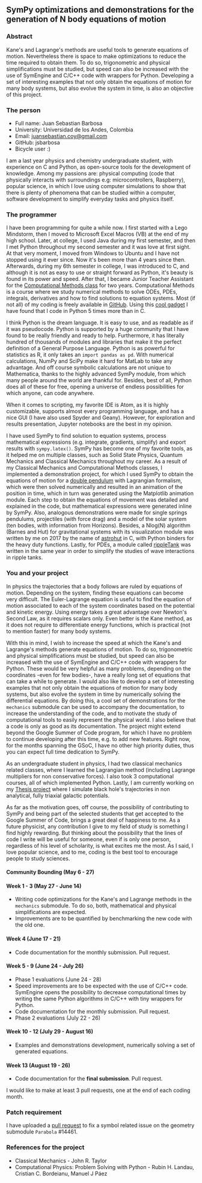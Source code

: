 ## SymPy optimizations and demonstrations for the generation of N body equations of motion

### Abstract
Kane's and Lagrange's methods are useful tools to generate equations of motion. Nevertheless there is space to make optimizations to reduce the time required to obtain them. To do so, trigonometric and physical simplifications must be studied, but speed can also be increased with the use of SymEngine and C/C++ code with wrappers for Python. Developing a set of interesting examples that not only obtain the equations of motion for many body systems, but also evolve the system in time, is also an objective of this project.

### The person
- Full name: Juan Sebastian Barbosa
- University: Universidad de los Andes, Colombia
- Email: juansebastian.coy@gmail.com
- GitHub: jsbarbosa
- Bicycle user :)

I am a last year physics and chemistry undergraduate student, with experience on C and Python, as open-source tools for the development of knowledge. Among my passions are: physical computing (code that physically interacts with surroundings e.g: microcontrollers, Raspberry), popular science, in which I love using computer simulations to show that there is plenty of phenomena that can be studied within a computer, software development to simplify everyday tasks and physics itself.

### The programmer
I have been programming for quite a while now. I first started with a Lego Mindstorm, then I moved to Microsoft Excel Macros (VB) at the end of my high school. Later, at college, I used Java during my first semester, and then I met Python throughout my second semester and it was love at first sight. At that very moment, I moved from Windows to Ubuntu and I have not stopped using it ever since. Now it's been more than 4 years since then. Afterwards, during my 6th semester in college, I was introduced to C, and although it is not as easy to use or straight forward as Python, it's beauty is found in its power and speed. After that, I became Junior Teacher Assistant for the [Computational Methods class](https://github.com/ComputoCienciasUniandes/MetodosComputacionales) for two years. Computational Methods is a course where we study numerical methods to solve ODEs, PDEs, integrals, derivatives and how to find solutions to equation systems. Most (if not all) of my coding is freely available in [GitHub](http://www.github.com/jsbarbosa). Using this [cool gadget](http://ionicabizau.github.io/github-profile-languages/?user=%2540jsbarbosa) I have found that I code in Python 5 times more than in C.

I think Python is the dream language. It is easy to use, and as readable as if it was pseudocode. Python is supported by a huge community that I have found to be really friendly and ready to help. Furthermore, it has literally hundred of thousands of modules and libraries that make it the perfect definition of a General Purpose Language. Python is as powerful for statistics as R, it only takes an `import pandas as pd`. With numerical calculations, NumPy and SciPy make it hard for MatLab to take any advantage. And off course symbolic calculations are not unique to Mathematica, thanks to the highly advanced SymPy module, from which many people around the world are thankful for. Besides, best of all, Python does all of these for free, opening a universe of endless possibilities for which anyone, can code anywhere.

When it comes to scripting, my favorite IDE is Atom, as it is highly customizable, supports almost every programming language, and has a nice GUI (I have also used Spyder and Geany). However, for exploration and results presentation, Jupyter notebooks are the best in my opinion.

I have used SymPy to find solution to equation systems, process mathematical expressions (e.g. integrate, gradients, simplify) and export results with `sympy.latex()`. SymPy has become one of my favorite tools, as it helped me on multiple classes, such as Solid State Physics, Quantum Mechanics and Classical Mechanics throughout my career. As a result of my Classical Mechanics and Computational Methods classes, I implemented a demonstration project, for which I used SymPy to obtain the equations of motion for a [double pendulum](https://github.com/ComputoCienciasUniandes/Demonstrations/tree/master/DoublePendulum) with Lagrangian formalism, which were then solved numerically and resulted in an animation of the position in time, which in turn was generated using the Matplotlib animation module. Each step to obtain the equations of movement was detailed and explained in the code, but mathematical expressions were generated inline by SymPy. Also, analogous demonstrations were made for single springs pendulums, projectiles (with force drag) and a model of the solar system (ten bodies, with information from Horizons). Besides, a Nlog(N) algorithm (Barnes and Hut) for gravitational systems with its visualization module was written by me on 2017 by the name of [astrohut](https://jsbarbosa.github.io/astrohut/) in C, with Python binders for the heavy duty functions. Lastly, for PDEs, a module called [rippleTank](https://jsbarbosa.github.io/rippleTank/) was written in the same year in order to simplify the studies of wave interactions in ripple tanks.  

### You and your project
In physics the trajectories that a body follows are ruled by equations of motion. Depending on the system, finding these equations can become very difficult. The Euler-Lagrange equation is useful to find the equation of motion associated to each of the system coordinates based on the potential and kinetic energy. Using energy takes a great advantage over Newton's Second Law, as it requires scalars only. Even better is the Kane method, as it does not require to differentiate energy functions, which is practical (not to mention faster) for many body systems.

With this in mind, I wish to increase the speed at which the Kane's and Lagrange's methods generate equations of motion. To do so, trigonometric and physical simplifications must be studied, but speed can also be increased with the use of SymEngine and C/C++ code with wrappers for Python. These would be very helpful as many problems, depending on the coordinates -even for few bodies-, have a really long set of equations that can take a while to generate. I would also like to develop a set of interesting examples that not only obtain the equations of motion for many body systems, but also evolve the system in time by numerically solving the differential equations. By doing this, a cool set of demonstrations for the `mechanics` submodule can be used to accompany the documentation, to increase the understanding of the code, and to motivate the study of computational tools to easily represent the physical world. I also believe that a code is only as good as its documentation. The project might extend beyond the Google Summer of Code program, for which I have no problem to continue developing after this time, e.g. to add new features. Right now, for the months spanning the GSoC, I have no other high priority duties, thus you can expect full time dedication to SymPy.

As an undergraduate student in physics, I had two classical mechanics related classes, where I learned the Lagrangian method (including Lagrange multipliers for non conservative forces). I also took 3 computational courses, all of which implemented Python. Lastly, I am currently working on my [Thesis project](https://github.com/jsbarbosa/TesisFisica) where I simulate black hole's trajectories in non analytical, fully triaxial galactic potentials.

As far as the motivation goes, off course, the possibility of contributing to SymPy and being part of the selected students that get accepted to the Google Summer of Code, brings a great deal of happiness to me. As a future physicist, any contribution I give to my field of study is something I find highly rewarding. But thinking about the possibility that the lines of code I write will be useful for someone, even if is only one person, regardless of his level of scholarity, is what excites me the most. As I said, I love popular science, and to me, coding is the best tool to encourage people to study sciences.

#### Community Bounding (May 6 - 27)
#### Week 1 - 3 (May 27 - June 14)
- Writing code optimizations for the Kane's and Lagrange methods in the `mechanics` submodule. To do so, both, mathematical and physical simplifications are expected.
- Improvements are to be quantified by benchmarking the new code with the old one.

#### Week 4 (June 17 - 21)
- Code documentation for the monthly submission. Pull request.

#### Week 5 - 9 (June 24 - July 26)
- Phase 1 evaluations (June 24 - 28)
- Speed improvements are to be expected with the use of C/C++ code. SymEngine opens the possibility to decrease computational times by writing the same Python algorithms in C/C++ with tiny wrappers for Python.
- Code documentation for the monthly submission. Pull request.
- Phase 2 evaluations (July 22 - 26)

#### Week 10 - 12 (July 29 - August 16)
- Examples and demonstrations development, numerically solving a set of generated equations.

#### Week 13 (August 19 - 26)
- Code documentation for the **final submission**. Pull request.

I would like to make at least 3 pull requests, one at the end of each coding month.

### Patch requirement
I have uploaded a [pull request](https://github.com/sympy/sympy/pull/16601) to fix a symbol related issue on the geometry submodule `Parabola` #14461.

### References for the project
- Classical Mechanics - John R. Taylor
- Computational Physics: Problem Solving with Python - Rubin H. Landau, Cristian C. Bordeianu, Manuel J Páez
